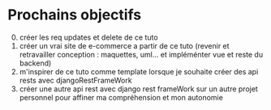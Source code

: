 # Prochains objectifs
0) créer les req updates et delete de ce tuto
1) créer un vrai site de e-commerce a partir de ce tuto (revenir et retravailler conception : maquettes, uml... et impléménter vue et reste du backend)
2) m'inspirer de ce tuto comme template lorsque je souhaite créer des api rests avec djangoRestFrameWork
3) créer une autre api rest avec django rest frameWork sur un autre projet personnel pour affiner ma compréhension et mon autonomie